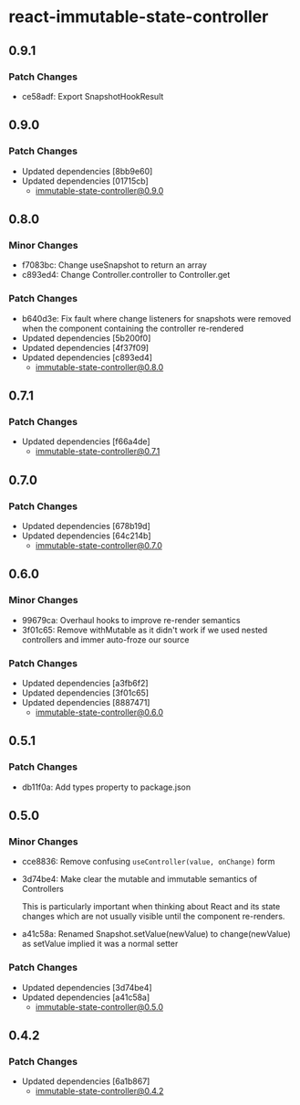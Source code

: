 # react-immutable-state-controller

## 0.9.1

### Patch Changes

- ce58adf: Export SnapshotHookResult

## 0.9.0

### Patch Changes

- Updated dependencies [8bb9e60]
- Updated dependencies [01715cb]
  - immutable-state-controller@0.9.0

## 0.8.0

### Minor Changes

- f7083bc: Change useSnapshot to return an array
- c893ed4: Change Controller.controller to Controller.get

### Patch Changes

- b640d3e: Fix fault where change listeners for snapshots were removed when the component containing the controller re-rendered
- Updated dependencies [5b200f0]
- Updated dependencies [4f37f09]
- Updated dependencies [c893ed4]
  - immutable-state-controller@0.8.0

## 0.7.1

### Patch Changes

- Updated dependencies [f66a4de]
  - immutable-state-controller@0.7.1

## 0.7.0

### Patch Changes

- Updated dependencies [678b19d]
- Updated dependencies [64c214b]
  - immutable-state-controller@0.7.0

## 0.6.0

### Minor Changes

- 99679ca: Overhaul hooks to improve re-render semantics
- 3f01c65: Remove withMutable as it didn't work if we used nested controllers and immer auto-froze our source

### Patch Changes

- Updated dependencies [a3fb6f2]
- Updated dependencies [3f01c65]
- Updated dependencies [8887471]
  - immutable-state-controller@0.6.0

## 0.5.1

### Patch Changes

- db11f0a: Add types property to package.json

## 0.5.0

### Minor Changes

- cce8836: Remove confusing `useController(value, onChange)` form
- 3d74be4: Make clear the mutable and immutable semantics of Controllers

  This is particularly important when thinking about React and its state changes which
  are not usually visible until the component re-renders.

- a41c58a: Renamed Snapshot.setValue(newValue) to change(newValue) as setValue implied it was a normal setter

### Patch Changes

- Updated dependencies [3d74be4]
- Updated dependencies [a41c58a]
  - immutable-state-controller@0.5.0

## 0.4.2

### Patch Changes

- Updated dependencies [6a1b867]
  - immutable-state-controller@0.4.2
